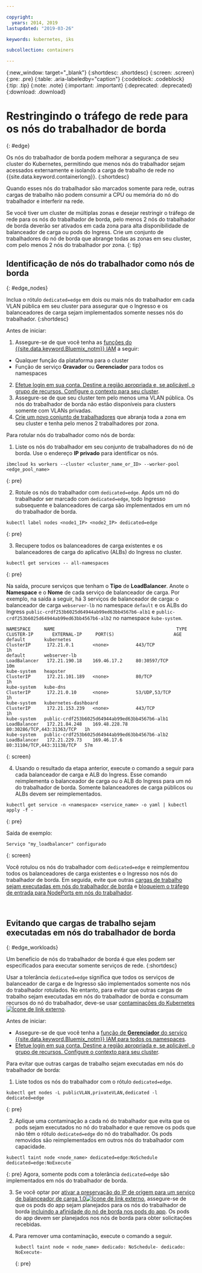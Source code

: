```yaml
---

copyright:
  years: 2014, 2019
lastupdated: "2019-03-26"

keywords: kubernetes, iks 

subcollection: containers

---
```


{:new_window: target="_blank"}
{:shortdesc: .shortdesc}
{:screen: .screen}
{:pre: .pre}
{:table: .aria-labeledby="caption"}
{:codeblock: .codeblock}
{:tip: .tip}
{:note: .note}
{:important: .important}
{:deprecated: .deprecated}
{:download: .download}



# Restringindo o tráfego de rede para os nós do trabalhador de borda
{: #edge}

Os nós do trabalhador de borda podem melhorar a segurança de seu cluster do Kubernetes, permitindo que menos nós do trabalhador sejam acessados externamente e isolando a carga de trabalho de rede no {{site.data.keyword.containerlong}}.
{:shortdesc}

Quando esses nós do trabalhador são marcados somente para rede, outras cargas de trabalho não podem consumir a CPU ou memória do nó do trabalhador e interferir na rede.

Se você tiver um cluster de múltiplas zonas e desejar restringir o tráfego de rede para os nós do trabalhador de borda, pelo menos 2 nós do trabalhador de borda deverão ser ativados em cada zona para alta disponibilidade de balanceador de carga ou pods do Ingress. Crie um conjunto de trabalhadores do nó de borda que abrange todas as zonas em seu cluster, com pelo menos 2 nós do trabalhador por zona.
{: tip}

## Identificação de nós do trabalhador como nós de borda
{: #edge_nodes}

Inclua o rótulo `dedicated=edge` em dois ou mais nós do trabalhador em cada VLAN pública em seu cluster para assegurar que o Ingresso e os balanceadores de carga sejam implementados somente nesses nós do trabalhador.
{:shortdesc}

Antes de iniciar:

1. Assegure-se de que você tenha as [funções do {{site.data.keyword.Bluemix_notm}} IAM](/docs/containers?topic=containers-users#platform) a seguir:
  * Qualquer função da plataforma para o cluster
  * Função de serviço **Gravador** ou **Gerenciador** para todos os namespaces
2. [Efetue login em sua conta. Destine a região apropriada e, se aplicável, o grupo de recursos. Configure o contexto para seu cluster](/docs/containers?topic=containers-cs_cli_install#cs_cli_configure).
3. Assegure-se de que seu cluster tem pelo menos uma VLAN pública. Os nós do trabalhador de borda não estão disponíveis para clusters somente com VLANs privadas.
4. [Crie um novo conjunto de trabalhadores](/docs/containers?topic=containers-clusters#add_pool) que abranja toda a zona em seu cluster e tenha pelo menos 2 trabalhadores por zona.

Para rotular nós do trabalhador como nós de borda:

1. Liste os nós do trabalhador em seu conjunto de trabalhadores do nó de borda. Use o endereço **IP privado** para identificar os nós.

  ```
  ibmcloud ks workers --cluster <cluster_name_or_ID> --worker-pool <edge_pool_name>
  ```
  {: pre}

2. Rotule os nós do trabalhador com `dedicated=edge`. Após um nó do trabalhador ser marcado com `dedicated=edge`, todo Ingresso subsequente e balanceadores de carga são implementados em um nó do trabalhador de borda.

  ```
  kubectl label nodes <node1_IP> <node2_IP> dedicated=edge
  ```
  {: pre}

3. Recupere todos os balanceadores de carga existentes e os balanceadores de carga do aplicativo (ALBs) do Ingress no cluster.

  ```
  kubectl get services -- all-namespaces
  ```
  {: pre}

  Na saída, procure serviços que tenham o **Tipo** de **LoadBalancer**. Anote o **Namespace** e o **Nome** de cada serviço de balanceador de carga. Por exemplo, na saída a seguir, há 3 serviços de balanceador de carga: o balanceador de carga `webserver-lb` no namespace `default` e os ALBs do Ingress `public-crdf253b6025d64944ab99ed63bb4567b6-alb1` e `public-crdf253b6025d64944ab99ed63bb4567b6-alb2` no namespace `kube-system`.

  ```
  NAMESPACE     NAME                                             TYPE           CLUSTER-IP       EXTERNAL-IP     PORT(S)                      AGE
  default       kubernetes                                       ClusterIP      172.21.0.1       <none>          443/TCP                      1h
  default       webserver-lb                                     LoadBalancer   172.21.190.18    169.46.17.2     80:30597/TCP                 10m
  kube-system   heapster                                         ClusterIP      172.21.101.189   <none>          80/TCP                       1h
  kube-system   kube-dns                                         ClusterIP      172.21.0.10      <none>          53/UDP,53/TCP                1h
  kube-system   kubernetes-dashboard                             ClusterIP      172.21.153.239   <none>          443/TCP                      1h
  kube-system   public-crdf253b6025d64944ab99ed63bb4567b6-alb1   LoadBalancer   172.21.84.248    169.48.228.78   80:30286/TCP,443:31363/TCP   1h
  kube-system   public-crdf253b6025d64944ab99ed63bb4567b6-alb2   LoadBalancer   172.21.229.73    169.46.17.6     80:31104/TCP,443:31138/TCP   57m
  ```
  {: screen}

4. Usando o resultado da etapa anterior, execute o comando a seguir para cada balanceador de carga e ALB do Ingress. Esse comando reimplementa o balanceador de carga ou o ALB do Ingress para um nó do trabalhador de borda. Somente balanceadores de carga públicos ou ALBs devem ser reimplementados.

  ```
  kubectl get service -n <namespace> <service_name> -o yaml | kubectl apply -f -
  ```
  {: pre}

  Saída de exemplo:

  ```
  Serviço "my_loadbalancer" configurado
  ```
  {: screen}

Você rotulou os nós do trabalhador com `dedicated=edge` e reimplementou todos os balanceadores de carga existentes e o Ingresso nos nós do trabalhador de borda. Em seguida, evite que outras [cargas de trabalho sejam executadas em nós do trabalhador de borda](#edge_workloads) e [bloqueiem o tráfego de entrada para NodePorts em nós do trabalhador](/docs/containers?topic=containers-network_policies#block_ingress).

<br />


## Evitando que cargas de trabalho sejam executadas em nós do trabalhador de borda
{: #edge_workloads}

Um benefício de nós do trabalhador de borda é que eles podem ser especificados para executar somente serviços de rede.
{:shortdesc}

Usar a tolerância `dedicated=edge` significa que todos os serviços de balanceador de carga e de Ingresso são implementados somente nos nós do trabalhador rotulados. No entanto, para evitar que outras cargas de trabalho sejam executadas em nós do trabalhador de borda e consumam recursos do nó do trabalhador, deve-se usar [contaminações do Kubernetes ![Ícone de link externo](../icons/launch-glyph.svg "Ícone de link externo")](https://kubernetes.io/docs/concepts/configuration/taint-and-toleration/).

Antes de iniciar:
- Assegure-se de que você tenha a [função de **Gerenciador** do serviço {{site.data.keyword.Bluemix_notm}} IAM para todos os namespaces](/docs/containers?topic=containers-users#platform).
- [Efetue login em sua conta. Destine a região apropriada e, se aplicável, o grupo de recursos. Configure o contexto para seu cluster](/docs/containers?topic=containers-cs_cli_install#cs_cli_configure).

Para evitar que outras cargas de trabalho sejam executadas em nós do trabalhador de borda:

1. Liste todos os nós do trabalhador com o rótulo `dedicated=edge`.

  ```
  kubectl get nodes -L publicVLAN,privateVLAN,dedicated -l dedicated=edge
  ```
  {: pre}

2. Aplique uma contaminação a cada nó do trabalhador que evita que os pods sejam executados no nó do trabalhador e que remove os pods que não têm o rótulo `dedicated=edge` do nó do trabalhador. Os pods removidos são reimplementados em outros nós do trabalhador com capacidade.

  ```
  kubectl taint node <node_name> dedicated=edge:NoSchedule dedicated=edge:NoExecute
  ```
  {: pre}
  Agora, somente pods com a tolerância `dedicated=edge` são implementados em nós do trabalhador de borda.

3. Se você optar por [ativar a preservação do IP de origem para um serviço de balanceador de carga 1.0![Ícone de link externo](../icons/launch-glyph.svg "Ícone de link externo")](https://kubernetes.io/docs/tutorials/services/source-ip/#source-ip-for-services-with-typeloadbalancer), assegure-se de que os pods do app sejam planejados para os nós do trabalhador de borda [incluindo a afinidade do nó de borda nos pods do app](/docs/containers?topic=containers-loadbalancer#lb_edge_nodes). Os pods do app devem ser planejados nos nós de borda para obter solicitações recebidas.

4. Para remover uma contaminação, execute o comando a seguir.
    ```
    kubectl taint node < node_name> dedicado: NoSchedule- dedicado: NoExecute-
    ```
    {: pre}

